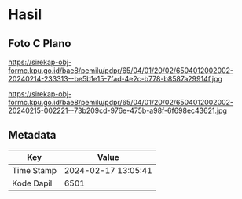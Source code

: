 # Hasil

## Foto C Plano

https://sirekap-obj-formc.kpu.go.id/bae8/pemilu/pdpr/65/04/01/20/02/6504012002002-20240214-233313--be5b1e15-7fad-4e2c-b778-b8587a29914f.jpg

https://sirekap-obj-formc.kpu.go.id/bae8/pemilu/pdpr/65/04/01/20/02/6504012002002-20240215-002221--73b209cd-976e-475b-a98f-6f698ec43621.jpg


## Metadata

| Key        | Value               |
| ---------- | ------------------- |
| Time Stamp | 2024-02-17 13:05:41 |
| Kode Dapil | 6501                |



